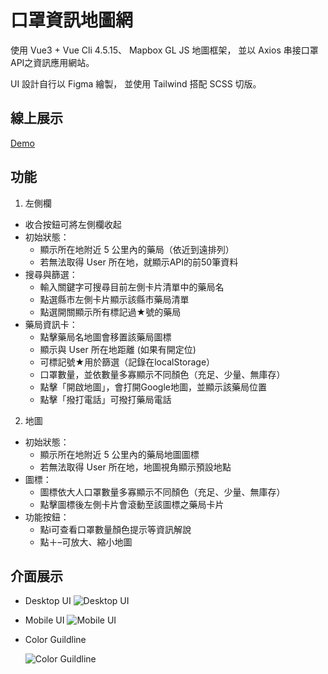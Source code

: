 # 口罩資訊地圖網
使用 Vue3 + Vue Cli 4.5.15、
Mapbox GL JS 地圖框架，
並以 Axios 串接口罩API之資訊應用網站。

UI 設計自行以 Figma 繪製，
並使用 Tailwind 搭配 SCSS 切版。

## 線上展示
[Demo](https://daylilystudio.github.io/maskmap/)

## 功能
1. 左側欄
- 收合按鈕可將左側欄收起
- 初始狀態：
  - 顯示所在地附近 5 公里內的藥局（依近到遠排列）
  - 若無法取得 User 所在地，就顯示API的前50筆資料
- 搜尋與篩選：
  - 輸入關鍵字可搜尋目前左側卡片清單中的藥局名
  - 點選縣市左側卡片顯示該縣市藥局清單
  - 點選開關顯示所有標記過★號的藥局
- 藥局資訊卡：
  - 點擊藥局名地圖會移置該藥局圖標
  - 顯示與 User 所在地距離 (如果有開定位)
  - 可標記號★用於篩選（記錄在localStorage）
  - 口罩數量，並依數量多寡顯示不同顏色（充足、少量、無庫存）
  - 點擊「開啟地圖」，會打開Google地圖，並顯示該藥局位置
  - 點擊「撥打電話」可撥打藥局電話

2. 地圖
- 初始狀態：
  - 顯示所在地附近 5 公里內的藥局地圖圖標
  - 若無法取得 User 所在地，地圖視角顯示預設地點
- 圖標：
  - 圖標依大人口罩數量多寡顯示不同顏色（充足、少量、無庫存）
  - 點擊圖標後左側卡片會滾動至該圖標之藥局卡片
- 功能按鈕：
  - 點i可查看口罩數量顏色提示等資訊解說
  - 點＋–可放大、縮小地圖

## 介面展示
- Desktop UI
  ![Desktop UI](https://i.imgur.com/iy4udjP.jpeg)

- Mobile UI
  ![Mobile UI](https://i.imgur.com/ehUBI4e.jpeg)

- Color Guildline

  ![Color Guildline](https://i.imgur.com/4l0pWV8.png)

